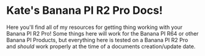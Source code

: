 # Kate's Banana PI R2 Pro Docs!
Here you'll find all of my resources for getting thing working with your Banana PI R2 Pro! Some things here will work for the Banana PI R64 or other Banana PI Products, but everything here is tested on a Banana PI R2 Pro and *should* work properly at the time of a documents creation/update date.